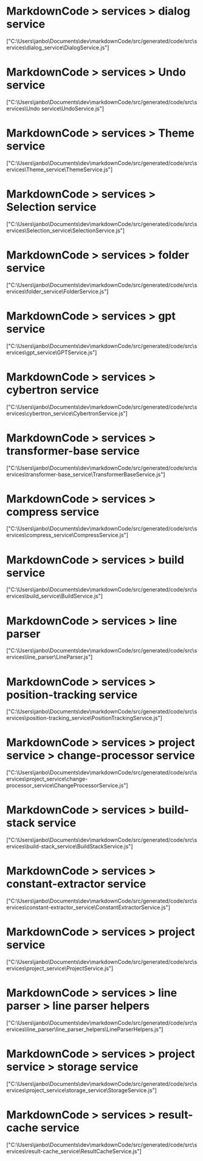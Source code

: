 # MarkdownCode > services > dialog service
["C:\\Users\\janbo\\Documents\\dev\\markdownCode/src/generated/code/src\\services\\dialog_service\\DialogService.js"]
# MarkdownCode > services > Undo service
["C:\\Users\\janbo\\Documents\\dev\\markdownCode/src/generated/code/src\\services\\Undo service\\UndoService.js"]
# MarkdownCode > services > Theme service
["C:\\Users\\janbo\\Documents\\dev\\markdownCode/src/generated/code/src\\services\\Theme_service\\ThemeService.js"]
# MarkdownCode > services > Selection service
["C:\\Users\\janbo\\Documents\\dev\\markdownCode/src/generated/code/src\\services\\Selection_service\\SelectionService.js"]
# MarkdownCode > services > folder service
["C:\\Users\\janbo\\Documents\\dev\\markdownCode/src/generated/code/src\\services\\folder_service\\FolderService.js"]
# MarkdownCode > services > gpt service
["C:\\Users\\janbo\\Documents\\dev\\markdownCode/src/generated/code/src\\services\\gpt_service\\GPTService.js"]
# MarkdownCode > services > cybertron service
["C:\\Users\\janbo\\Documents\\dev\\markdownCode/src/generated/code/src\\services\\cybertron_service\\CybertronService.js"]
# MarkdownCode > services > transformer-base service
["C:\\Users\\janbo\\Documents\\dev\\markdownCode/src/generated/code/src\\services\\transformer-base_service\\TransformerBaseService.js"]
# MarkdownCode > services > compress service
["C:\\Users\\janbo\\Documents\\dev\\markdownCode/src/generated/code/src\\services\\compress_service\\CompressService.js"]
# MarkdownCode > services > build service
["C:\\Users\\janbo\\Documents\\dev\\markdownCode/src/generated/code/src\\services\\build_service\\BuildService.js"]
# MarkdownCode > services > line parser
["C:\\Users\\janbo\\Documents\\dev\\markdownCode/src/generated/code/src\\services\\line_parser\\LineParser.js"]
# MarkdownCode > services > position-tracking service
["C:\\Users\\janbo\\Documents\\dev\\markdownCode/src/generated/code/src\\services\\position-tracking_service\\PositionTrackingService.js"]
# MarkdownCode > services > project service > change-processor service
["C:\\Users\\janbo\\Documents\\dev\\markdownCode/src/generated/code/src\\services\\project_service\\change-processor_service\\ChangeProcessorService.js"]
# MarkdownCode > services > build-stack service
["C:\\Users\\janbo\\Documents\\dev\\markdownCode/src/generated/code/src\\services\\build-stack_service\\BuildStackService.js"]
# MarkdownCode > services > constant-extractor service
["C:\\Users\\janbo\\Documents\\dev\\markdownCode/src/generated/code/src\\services\\constant-extractor_service\\ConstantExtractorService.js"]
# MarkdownCode > services > project service
["C:\\Users\\janbo\\Documents\\dev\\markdownCode/src/generated/code/src\\services\\project_service\\ProjectService.js"]
# MarkdownCode > services > line parser > line parser helpers
["C:\\Users\\janbo\\Documents\\dev\\markdownCode/src/generated/code/src\\services\\line_parser\\line_parser_helpers\\LineParserHelpers.js"]
# MarkdownCode > services > project service > storage service
["C:\\Users\\janbo\\Documents\\dev\\markdownCode/src/generated/code/src\\services\\project_service\\storage_service\\StorageService.js"]
# MarkdownCode > services > result-cache service
["C:\\Users\\janbo\\Documents\\dev\\markdownCode/src/generated/code/src\\services\\result-cache_service\\ResultCacheService.js"]

